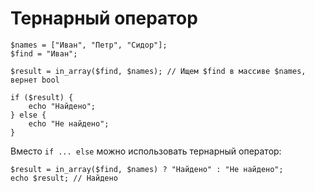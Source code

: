 # Тернарный оператор

    $names = ["Иван", "Петр", "Сидор"];
    $find = "Иван";

    $result = in_array($find, $names); // Ищем $find в массиве $names, вернет bool

    if ($result) {
        echo "Найдено";
    } else {
        echo "Не найдено";
    }

Вместо `if ... else` можно использовать тернарный оператор:

    $result = in_array($find, $names) ? "Найдено" : "Не найдено";
    echo $result; // Найдено

